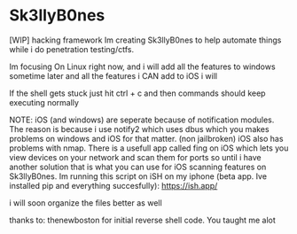 # Sk3llyB0nes
[WIP] hacking framework
Im creating Sk3llyB0nes to help automate things while i do penetration testing/ctfs.

Im focusing On Linux right now, and i will add all the features to windows sometime later and all the features i CAN add to iOS i will

If the shell gets stuck just hit ctrl + c and then commands should keep executing normally

NOTE: iOS (and windows) are seperate because of notification modules. The reason is because i use notify2 which uses dbus which you makes problems on windows and iOS for that matter. (non jailbroken) iOS also has problems with nmap. There is a usefull app called fing on iOS which lets you view devices on your network and scan them for ports so until i have another solution that is what you can use for iOS scanning features on Sk3llyB0nes. Im running this script on iSH on my iphone (beta app. Ive installed pip and everything succesfully): https://ish.app/

i will soon organize the files better as well

thanks to: thenewboston for initial reverse shell code. You taught me alot
